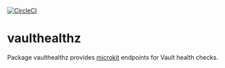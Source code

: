 [![CircleCI](https://circleci.com/gh/giantswarm/vaulthealthz.svg?&style=shield&circle-token=7b7304925fb88c332b58d1fe4e9993f41a42c6a2)](https://circleci.com/gh/giantswarm/vaulthealthz)

# vaulthealthz

Package vaulthealthz provides [microkit](https://github.com/giantswarm/microkit)
endpoints for Vault health checks.
